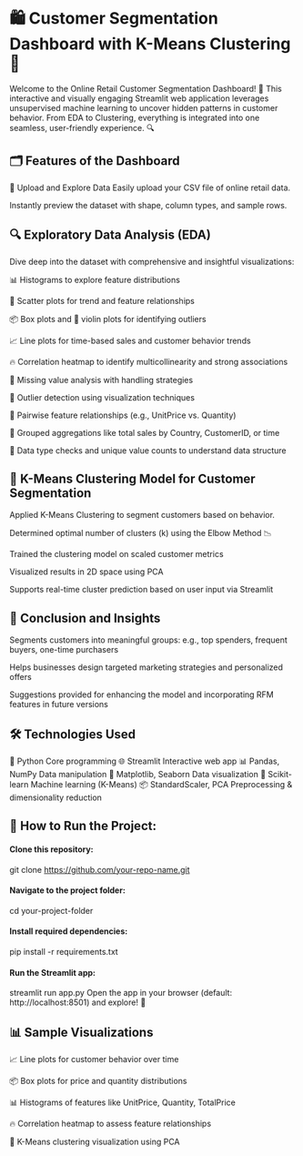 # 🛍️ Customer Segmentation Dashboard with K-Means Clustering 🎯

Welcome to the Online Retail Customer Segmentation Dashboard! 🚀 This interactive and visually engaging Streamlit web application leverages unsupervised machine learning to uncover hidden patterns in customer behavior. From EDA to Clustering, everything is integrated into one seamless, user-friendly experience. 🔍

## 🗂 Features of the Dashboard
📂 Upload and Explore Data
Easily upload your CSV file of online retail data.

Instantly preview the dataset with shape, column types, and sample rows.

## 🔍 Exploratory Data Analysis (EDA)
Dive deep into the dataset with comprehensive and insightful visualizations:

 📊 Histograms to explore feature distributions

 🔵 Scatter plots for trend and feature relationships

📦 Box plots and 🎻 violin plots for identifying outliers

📈 Line plots for time-based sales and customer behavior trends

🔥 Correlation heatmap to identify multicollinearity and strong associations

🚩 Missing value analysis with handling strategies

🔎 Outlier detection using visualization techniques

🧩 Pairwise feature relationships (e.g., UnitPrice vs. Quantity)

📅 Grouped aggregations like total sales by Country, CustomerID, or time

🔢 Data type checks and unique value counts to understand data structure

## 🤖 K-Means Clustering Model for Customer Segmentation
Applied K-Means Clustering to segment customers based on behavior.

Determined optimal number of clusters (k) using the Elbow Method 📉

Trained the clustering model on scaled customer metrics

Visualized results in 2D space using PCA

Supports real-time cluster prediction based on user input via Streamlit

## 📌 Conclusion and Insights
Segments customers into meaningful groups: e.g., top spenders, frequent buyers, one-time purchasers

Helps businesses design targeted marketing strategies and personalized offers

Suggestions provided for enhancing the model and incorporating RFM features in future versions

## 🛠️ Technologies Used
🐍 Python	Core programming
🌐 Streamlit	Interactive web app
📊 Pandas, NumPy	Data manipulation
🎨 Matplotlib, Seaborn	Data visualization
🤖 Scikit-learn	Machine learning (K-Means)
📦 StandardScaler, PCA	Preprocessing & dimensionality reduction

## 🚀 How to Run the Project:
#### Clone this repository:
git clone https://github.com/your-repo-name.git
#### Navigate to the project folder:
cd your-project-folder
#### Install required dependencies:
pip install -r requirements.txt
#### Run the Streamlit app:
streamlit run app.py
Open the app in your browser (default: http://localhost:8501) and explore! 🌟

## 📊 Sample Visualizations
📈 Line plots for customer behavior over time

📦 Box plots for price and quantity distributions

📊 Histograms of features like UnitPrice, Quantity, TotalPrice

🔥 Correlation heatmap to assess feature relationships

🎯 K-Means clustering visualization using PCA
